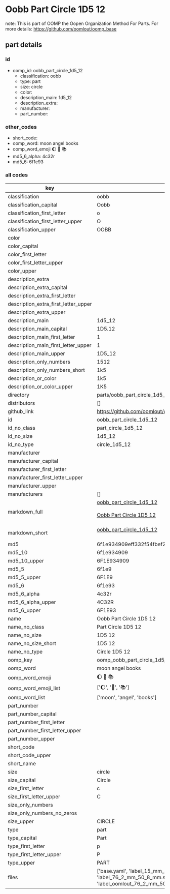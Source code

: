 # Oobb Part Circle 1D5 12  

note: This is part of OOMP the Oopen Organization Method For Parts. For more details: https://github.com/oomlout/oomp_base

##  part details





### id
* oomp_id: oobb_part_circle_1d5_12
  * classification: oobb
  * type: part
  * size: circle
  * color: 
  * description_main: 1d5_12
  * description_extra: 
  * manufacturer: 
  * part_number: 

### other_codes
* short_code: 
* oomp_word: moon angel books
* oomp_word_emoji :moon: :angel: :books:
* md5_6_alpha: 4c32r
* md5_6: 6f1e93

### all codes 
| key | value |  
| --- | --- |  
| classification | oobb |  
| classification_capital | Oobb |  
| classification_first_letter | o |  
| classification_first_letter_upper | O |  
| classification_upper | OOBB |  
| color |  |  
| color_capital |  |  
| color_first_letter |  |  
| color_first_letter_upper |  |  
| color_upper |  |  
| description_extra |  |  
| description_extra_capital |  |  
| description_extra_first_letter |  |  
| description_extra_first_letter_upper |  |  
| description_extra_upper |  |  
| description_main | 1d5_12 |  
| description_main_capital | 1D5.12 |  
| description_main_first_letter | 1 |  
| description_main_first_letter_upper | 1 |  
| description_main_upper | 1D5_12 |  
| description_only_numbers | 1512 |  
| description_only_numbers_short | 1k5 |  
| description_or_color | 1k5 |  
| description_or_color_upper | 1K5 |  
| directory | parts/oobb_part_circle_1d5_12 |  
| distributors | [] |  
| github_link | https://github.com/oomlout/oomlout_oomp_part_src/tree/main/parts/oobb_part_circle_1d5_12/working |  
| id | oobb_part_circle_1d5_12 |  
| id_no_class | part_circle_1d5_12 |  
| id_no_size | 1d5_12 |  
| id_no_type | circle_1d5_12 |  
| manufacturer |  |  
| manufacturer_capital |  |  
| manufacturer_first_letter |  |  
| manufacturer_first_letter_upper |  |  
| manufacturer_upper |  |  
| manufacturers | [] |  
| markdown_full | [oobb_part_circle_1d5_12](https://github.com/oomlout/oomlout_oomp_part_src/tree/main/parts/oobb_part_circle_1d5_12/working)<br>[](https://github.com/oomlout/oomlout_oomp_part_src/tree/main/parts/oobb_part_circle_1d5_12/working)<br>[Oobb Part Circle 1D5 12](https://github.com/oomlout/oomlout_oomp_part_src/tree/main/parts/oobb_part_circle_1d5_12/working)<br><br> |  
| markdown_short | [oobb_part_circle_1d5_12](https://github.com/oomlout/oomlout_oomp_part_src/tree/main/parts/oobb_part_circle_1d5_12/working)<br><br> |  
| md5 | 6f1e934909eff332f54fbef20132ccc7 |  
| md5_10 | 6f1e934909 |  
| md5_10_upper | 6F1E934909 |  
| md5_5 | 6f1e9 |  
| md5_5_upper | 6F1E9 |  
| md5_6 | 6f1e93 |  
| md5_6_alpha | 4c32r |  
| md5_6_alpha_upper | 4C32R |  
| md5_6_upper | 6F1E93 |  
| name | Oobb Part Circle 1D5 12 |  
| name_no_class | Part Circle 1D5 12 |  
| name_no_size | 1D5 12 |  
| name_no_size_short | 1D5 12 |  
| name_no_type | Circle 1D5 12 |  
| oomp_key | oomp_oobb_part_circle_1d5_12 |  
| oomp_word | moon angel books |  
| oomp_word_emoji | :moon: :angel: :books: |  
| oomp_word_emoji_list | [':moon:', ':angel:', ':books:'] |  
| oomp_word_list | ['moon', 'angel', 'books'] |  
| part_number |  |  
| part_number_capital |  |  
| part_number_first_letter |  |  
| part_number_first_letter_upper |  |  
| part_number_upper |  |  
| short_code |  |  
| short_code_upper |  |  
| short_name |  |  
| size | circle |  
| size_capital | Circle |  
| size_first_letter | c |  
| size_first_letter_upper | C |  
| size_only_numbers |  |  
| size_only_numbers_no_zeros |  |  
| size_upper | CIRCLE |  
| type | part |  
| type_capital | Part |  
| type_first_letter | p |  
| type_first_letter_upper | P |  
| type_upper | PART |  
| files | ['base.yaml', 'label_15_mm_30_mm.pdf', 'label_15_mm_30_mm.svg', 'label_76_2_mm_50_8_mm.pdf', 'label_76_2_mm_50_8_mm.svg', 'label_oomlout_76_2_mm_50_8_mm.pdf', 'label_oomlout_76_2_mm_50_8_mm.svg', 'readme.md', 'working.json', 'working.yaml'] |  
